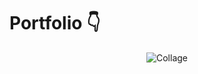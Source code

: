 # Portfolio 👇


<p align="center">
<img alt="Collage" src="https://ik.imagekit.io/27ewoxssse/portfolio_LhYs1xSHC.png?updatedAt=1700592918009"> 
</p>
